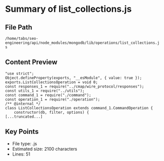 # Summary of list_collections.js
  
## File Path
`/home/tabs/seo-engineering/api/node_modules/mongodb/lib/operations/list_collections.js`

## Content Preview
```
"use strict";
Object.defineProperty(exports, "__esModule", { value: true });
exports.ListCollectionsOperation = void 0;
const responses_1 = require("../cmap/wire_protocol/responses");
const utils_1 = require("../utils");
const command_1 = require("./command");
const operation_1 = require("./operation");
/** @internal */
class ListCollectionsOperation extends command_1.CommandOperation {
    constructor(db, filter, options) {
[...truncated...]
```

## Key Points
- File type: .js
- Estimated size: 2100 characters
- Lines: 51

